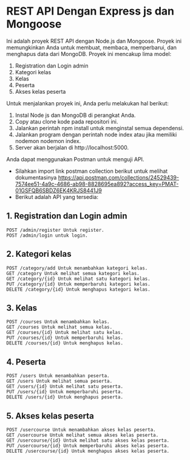 # REST API Dengan Express js dan Mongoose
Ini adalah proyek REST API dengan Node.js dan Mongoose. Proyek ini memungkinkan Anda untuk membuat, membaca, memperbarui, dan menghapus data dari MongoDB. Proyek ini mencakup lima model:
1. Registration dan Login admin
2. Kategori kelas
3. Kelas
4. Peserta
5. Akses kelas peserta

Untuk menjalankan proyek ini, Anda perlu melakukan hal berikut:
1. Instal Node js dan MongoDB di perangkat Anda.
2. Copy atau clone kode pada repositori ini.
3. Jalankan perintah npm install untuk menginstal semua dependensi.
4. Jalankan program dengan perintah node index atau jika memiliki nodemon nodemon index.
5. Server akan berjalan di http://localhost:5000.

Anda dapat menggunakan Postman untuk menguji API. 
- Silahkan import link postman collection berikut untuk melihat dokumentasinya 
   https://api.postman.com/collections/24529439-7574ee51-4a9c-4686-ab98-8828695ea892?access_key=PMAT-01GSFQB6SBDZ6EK4KRJS8441J9 
- Berikut adalah API yang tersedia:
## 1. Registration dan Login admin
    POST /admin/register Untuk register.
    POST /admin/login untuk login.
## 2. Kategori kelas
    POST /category/add Untuk menambahkan kategori kelas.
    GET /category Untuk melihat semua kategori kelas.
    GET /category/{id} Untuk melihat satu kategori kelas.
    PUT /category/{id} Untuk memperbaruhi kategori kelas.
    DELETE /category/{id} Untuk menghapus kategori kelas.
## 3. Kelas
    POST /courses Untuk menambahkan kelas.
    GET /courses Untuk melihat semua kelas.
    GET /courses/{id} Untuk melihat satu kelas.
    PUT /courses/{id} Untuk memperbaruhi kelas.
    DELETE /courses/{id} Untuk menghapus kelas.
## 4. Peserta
    POST /users Untuk menambahkan peserta.
    GET /users Untuk melihat semua peserta.
    GET /users/{id} Untuk melihat satu peserta.
    PUT /users/{id} Untuk memperbaruhi peserta.
    DELETE /users/{id} Untuk menghapus peserta.
## 5. Akses kelas peserta
    POST /usercourse Untuk menambahkan akses kelas peserta.
    GET /usercourse Untuk melihat semua akses kelas peserta.
    GET /usercourse/{id} Untuk melihat satu akses kelas peserta.
    PUT /usercourse/{id} Untuk memperbaruhi akses kelas peserta.
    DELETE /usercourse/{id} Untuk menghapus akses kelas peserta.
    

    
    
